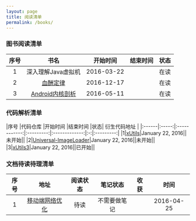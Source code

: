 ```yaml
---
layout: page
title: 阅读清单
permalink: /books/
---
```


### 图书阅读清单

|序号	|书名 			                        |开始时间 	|结束时间 		|状态|
|:------:|:-----------------------------------------:|:---------:|:-------------:|:-:|
|1|深入理解Java虚拟机|2016-03-22||在读|
|2|[血酬定律](http://www.newsmth.net/nForum/#!article/History/204527)|2016-12-17||在读|
|3|[Android内核剖析](https://pan.baidu.com/s/1mioaZn6)|2016-05-11||在读|

### 代码解析清单

|序号	|代码仓库 			                        	|开始时间 	|结束时间 		|状态| 衍生代码地址 |
|:------|:-----:|:------------:|:---------:|:-------------:|:-:|:---------:|
|1|[xUtils](https://github.com/wyouflf/xUtils)|January 22, 2016||未开始||
|2|[Universal-ImageLoader](https://github.com/nostra13/Android-Universal-Image-Loader)|January 22, 2016||未开始||
|3|[xUtils3](https://github.com/wyouflf/xUtils3)|January 22, 2016||已开始||

### 文档待读待理清单

|序号|地址|阅读状态|笔记状态|收获|时间|
|:--:|:----------:|:-----:|:-----:|:--------:|:----:|
|1|[移动端网络优化](http://b.codekk.com/detail/Trinea/%E7%A7%BB%E5%8A%A8%E7%AB%AF%E7%BD%91%E7%BB%9C%E4%BC%98%E5%8C%96)|待读|不需要做笔记||2016-04-25|
